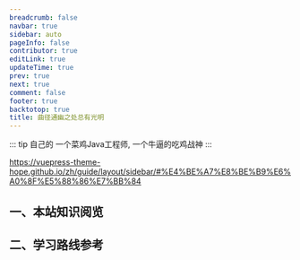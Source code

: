 ```yaml
---
breadcrumb: false
navbar: true
sidebar: auto
pageInfo: false
contributor: true
editLink: true
updateTime: true
prev: true
next: true
comment: false
footer: true
backtotop: true
title: 曲径通幽之处总有光明
---
```


::: tip 自己的
一个菜鸡Java工程师, 一个牛逼的吃鸡战神
:::

https://vuepress-theme-hope.github.io/zh/guide/layout/sidebar/#%E4%BE%A7%E8%BE%B9%E6%A0%8F%E5%88%86%E7%BB%84
## 一、本站知识阅览
## 二、学习路线参考

